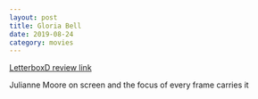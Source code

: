 ```yaml
---
layout: post
title: Gloria Bell
date: 2019-08-24
category: movies
---
```

 
[LetterboxD review link]()

Julianne Moore on screen and the focus of every frame
carries it
